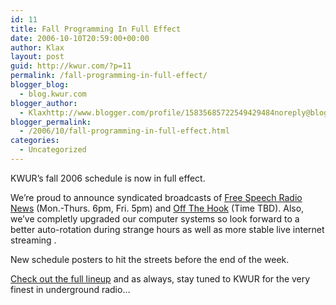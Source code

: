 ```yaml
---
id: 11
title: Fall Programming In Full Effect
date: 2006-10-10T20:59:00+00:00
author: Klax
layout: post
guid: http://kwur.com/?p=11
permalink: /fall-programming-in-full-effect/
blogger_blog:
  - blog.kwur.com
blogger_author:
  - Klaxhttp://www.blogger.com/profile/15835685722549429484noreply@blogger.com
blogger_permalink:
  - /2006/10/fall-programming-in-full-effect.html
categories:
  - Uncategorized
---
```

<div class="pf-content">
  <p>
    KWUR&#8217;s fall 2006 schedule is now in full effect.
  </p>
  
  <p>
    We&#8217;re proud to announce syndicated broadcasts of <a href="http://www.fsrn.org">Free Speech Radio News</a> (Mon.-Thurs. 6pm, Fri. 5pm) and <a href="http://www.2600.com/oth">Off The Hook</a> (Time TBD). Also, we&#8217;ve completly upgraded our computer systems so look forward to a better auto-rotation during strange hours as well as more stable live internet streaming .
  </p>
  
  <p>
    New schedule posters to hit the streets before the end of the week.
  </p>
  
  <p>
    <a href="http://www.kwur.com/sch.php">Check out the full lineup</a> and as always, stay tuned to KWUR for the very finest in underground radio&#8230;
  </p>
</div>
